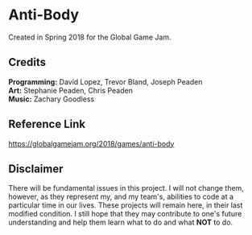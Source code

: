 # Anti-Body
Created in Spring 2018 for the Global Game Jam.

## Credits
**Programming:** David Lopez, Trevor Bland, Joseph Peaden <br />
**Art:** Stephanie Peaden, Chris Peaden <br />
**Music:** Zachary Goodless

## Reference Link
https://globalgamejam.org/2018/games/anti-body

## Disclaimer
There will be fundamental issues in this project. I will not change them, however, as they represent my, and my team's, abilities to code at a particular time in our lives. These projects will remain here, in their last modified condition. I still hope that they may contribute to one's future understanding and help them learn what to do and what **NOT** to do.
